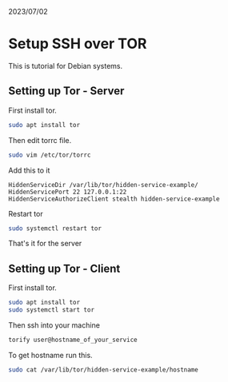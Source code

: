 2023/07/02
# Setup SSH over TOR
This is tutorial for Debian systems.

## Setting up Tor - Server

First install tor.
```bash
sudo apt install tor
```

Then edit torrc file.
```bash
sudo vim /etc/tor/torrc
```
Add this to it
```text
HiddenServiceDir /var/lib/tor/hidden-service-example/
HiddenServicePort 22 127.0.0.1:22
HiddenServiceAuthorizeClient stealth hidden-service-example
```
Restart tor
```bash
sudo systemctl restart tor
```

That's it for the server


## Setting up Tor - Client

First install tor.
```bash
sudo apt install tor
sudo systemctl start tor
```

Then ssh into your machine
```bash
torify user@hostname_of_your_service
```

To get hostname run this.
```bash
sudo cat /var/lib/tor/hidden-service-example/hostname
```

